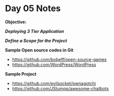 # Day 05 Notes

**Objective:**

***Deploying 3 Tier Application***

***Define a Scope for the Project***

**Sample Open source codes in Git**

-   https://github.com/bobeff/open-source-games
-   https://github.com/WordPress/WordPress

**Sample Project**

-   https://github.com/evilsocket/pwnagotchi
-   https://github.com/JStumpp/awesome-chatbots